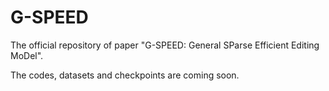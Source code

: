 # G-SPEED
The official repository of paper "G-SPEED: General SParse Efficient Editing MoDel".

The codes, datasets and checkpoints are coming soon.
